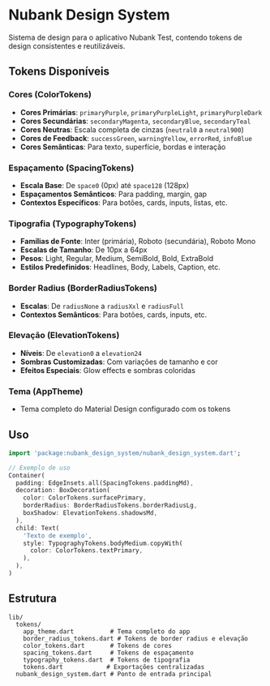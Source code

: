 <!--
This README describes the package. If you publish this package to pub.dev,
this README's contents appear on the landing page for your package.

For information about how to write a good package README, see the guide for
[writing package pages](https://dart.dev/tools/pub/writing-package-pages).

For general information about developing packages, see the Dart guide for
[creating packages](https://dart.dev/guides/libraries/create-packages)
and the Flutter guide for
[developing packages and plugins](https://flutter.dev/to/develop-packages).
-->

# Nubank Design System

Sistema de design para o aplicativo Nubank Test, contendo tokens de design consistentes e reutilizáveis.

## Tokens Disponíveis

### Cores (ColorTokens)
- **Cores Primárias**: `primaryPurple`, `primaryPurpleLight`, `primaryPurpleDark`
- **Cores Secundárias**: `secondaryMagenta`, `secondaryBlue`, `secondaryTeal`
- **Cores Neutras**: Escala completa de cinzas (`neutral0` a `neutral900`)
- **Cores de Feedback**: `successGreen`, `warningYellow`, `errorRed`, `infoBlue`
- **Cores Semânticas**: Para texto, superfície, bordas e interação

### Espaçamento (SpacingTokens)
- **Escala Base**: De `space0` (0px) até `space128` (128px)
- **Espaçamentos Semânticos**: Para padding, margin, gap
- **Contextos Específicos**: Para botões, cards, inputs, listas, etc.

### Tipografia (TypographyTokens)
- **Famílias de Fonte**: Inter (primária), Roboto (secundária), Roboto Mono
- **Escalas de Tamanho**: De 10px a 64px
- **Pesos**: Light, Regular, Medium, SemiBold, Bold, ExtraBold
- **Estilos Predefinidos**: Headlines, Body, Labels, Caption, etc.

### Border Radius (BorderRadiusTokens)
- **Escalas**: De `radiusNone` a `radiusXxl` e `radiusFull`
- **Contextos Semânticos**: Para botões, cards, inputs, etc.

### Elevação (ElevationTokens)
- **Níveis**: De `elevation0` a `elevation24`
- **Sombras Customizadas**: Com variações de tamanho e cor
- **Efeitos Especiais**: Glow effects e sombras coloridas

### Tema (AppTheme)
- Tema completo do Material Design configurado com os tokens

## Uso

```dart
import 'package:nubank_design_system/nubank_design_system.dart';

// Exemplo de uso
Container(
  padding: EdgeInsets.all(SpacingTokens.paddingMd),
  decoration: BoxDecoration(
    color: ColorTokens.surfacePrimary,
    borderRadius: BorderRadiusTokens.borderRadiusLg,
    boxShadow: ElevationTokens.shadowsMd,
  ),
  child: Text(
    'Texto de exemplo',
    style: TypographyTokens.bodyMedium.copyWith(
      color: ColorTokens.textPrimary,
    ),
  ),
)
```

## Estrutura

```
lib/
  tokens/
    app_theme.dart          # Tema completo do app
    border_radius_tokens.dart # Tokens de border radius e elevação
    color_tokens.dart       # Tokens de cores
    spacing_tokens.dart     # Tokens de espaçamento
    typography_tokens.dart  # Tokens de tipografia
    tokens.dart            # Exportações centralizadas
  nubank_design_system.dart # Ponto de entrada principal
```
